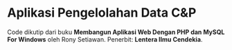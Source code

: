 # Aplikasi Pengelolahan Data C&P
Code dikutip dari buku **Membangun Aplikasi Web Dengan PHP dan MySQL For Windows**
oleh Rony Setiawan. Penerbit: **Lentera Ilmu Cendekia**.
